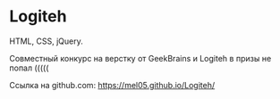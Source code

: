 # Logiteh

HTML, CSS, jQuery.

Совместный конкурс на верстку от GeekBrains и Logiteh в призы не попал ((((( 

Ссылка на github.com: https://mel05.github.io/Logiteh/

